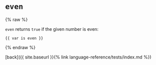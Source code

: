 `even`
======

{% raw %}

`even` returns `true` if the given number is even:

````twig
{{ var is even }}
````

{% endraw %}

[back]({{ site.baseurl }}{% link language-reference/tests/index.md %})
